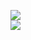 [![](https://img.shields.io/badge/Made%20With-Github%20Spray-lightgrey.svg?style=for-the-badge&logo=github)](https://github.com/Annihil/github-spray#11048)  
[![](https://i.imgur.com/2DrTn0Z.gif)](https://github.com/Annihil/github-spray)